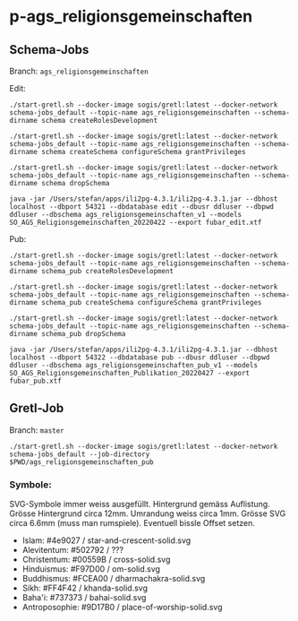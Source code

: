 # p-ags_religionsgemeinschaften

## Schema-Jobs

Branch: `ags_religionsgemeinschaften `

Edit:
```
./start-gretl.sh --docker-image sogis/gretl:latest --docker-network schema-jobs_default --topic-name ags_religionsgemeinschaften --schema-dirname schema createRolesDevelopment

./start-gretl.sh --docker-image sogis/gretl:latest --docker-network schema-jobs_default --topic-name ags_religionsgemeinschaften --schema-dirname schema createSchema configureSchema grantPrivileges

./start-gretl.sh --docker-image sogis/gretl:latest --docker-network schema-jobs_default --topic-name ags_religionsgemeinschaften --schema-dirname schema dropSchema
```

```
java -jar /Users/stefan/apps/ili2pg-4.3.1/ili2pg-4.3.1.jar --dbhost localhost --dbport 54321 --dbdatabase edit --dbusr ddluser --dbpwd ddluser --dbschema ags_religionsgemeinschaften_v1 --models SO_AGS_Religionsgemeinschaften_20220422 --export fubar_edit.xtf
```


Pub:
```
./start-gretl.sh --docker-image sogis/gretl:latest --docker-network schema-jobs_default --topic-name ags_religionsgemeinschaften --schema-dirname schema_pub createRolesDevelopment

./start-gretl.sh --docker-image sogis/gretl:latest --docker-network schema-jobs_default --topic-name ags_religionsgemeinschaften --schema-dirname schema_pub createSchema configureSchema grantPrivileges

./start-gretl.sh --docker-image sogis/gretl:latest --docker-network schema-jobs_default --topic-name ags_religionsgemeinschaften --schema-dirname schema_pub dropSchema
```

```
java -jar /Users/stefan/apps/ili2pg-4.3.1/ili2pg-4.3.1.jar --dbhost localhost --dbport 54322 --dbdatabase pub --dbusr ddluser --dbpwd ddluser --dbschema ags_religionsgemeinschaften_pub_v1 --models SO_AGS_Religionsgemeinschaften_Publikation_20220427 --export fubar_pub.xtf
```

## Gretl-Job

Branch: `master`

```
./start-gretl.sh --docker-image sogis/gretl:latest --docker-network schema-jobs_default --job-directory $PWD/ags_religionsgemeinschaften_pub 

```


### Symbole:

SVG-Symbole immer weiss ausgefüllt. Hintergrund gemäss Auflistung. Grösse Hintergrund circa 12mm. Umrandung weiss circa 1mm. Grösse SVG circa 6.6mm (muss man rumspiele). Eventuell bissle Offset setzen.

- Islam: #4e9027 / star-and-crescent-solid.svg
- Alevitentum: #502792 / ???
- Christentum: #00559B / cross-solid.svg
- Hinduismus: #F97D00 / om-solid.svg
- Buddhismus: #FCEA00 / dharmachakra-solid.svg
- Sikh: #FF4F42 / khanda-solid.svg
- Baha'i: #737373 / bahai-solid.svg
- Antroposophie: #9D17B0 / place-of-worship-solid.svg

